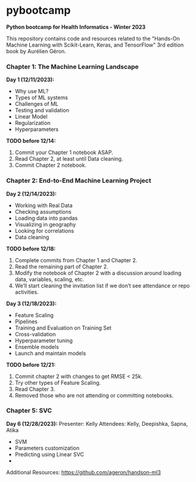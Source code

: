 # pybootcamp
**Python bootcamp for Health Informatics - Winter 2023**

This repository contains code and resources related to the "Hands-On Machine Learning with Scikit-Learn, Keras, and TensorFlow" 3rd edition book by Aurélien Géron.

### Chapter 1: The Machine Learning Landscape

**Day 1 (12/11/2023):**
  * Why use ML?
  * Types of ML systems
  * Challenges of ML
  * Testing and validation
  * Linear Model
  * Regularization
  * Hyperparameters

**TODO before 12/14:**
1.	Commit your Chapter 1 notebook ASAP.
2.	Read Chapter 2, at least until Data cleaning.
3.	Commit Chapter 2 notebook.

### Chapter 2: End-to-End Machine Learning Project
**Day 2 (12/14/2023):**
  * Working with Real Data
  * Checking assumptions
  * Loading data into pandas
  * Visualizing in geography
  * Looking for correlations
  * Data cleaning

**TODO before 12/18:**
1.	Complete commits from Chapter 1 and Chapter 2.
2.	Read the remaining part of Chapter 2.
3.	Modify the notebook of Chapter 2 with a discussion around loading data, variables, scaling, etc.
4.	We’ll start cleaning the invitation list if we don’t see attendance or repo activities.

**Day 3 (12/18/2023):**
  * Feature Scaling
  * Pipelines
  * Training and Evaluation on Training Set
  * Cross-validation
  * Hyperparameter tuning
  * Ensemble models
  * Launch and maintain models

**TODO before 12/21:**
1.	Commit chapter 2 with changes to get RMSE < 25k.
2.	Try other types of Feature Scaling.
3.	Read Chapter 3.
4.	Removed those who are not attending or committing notebooks.


### Chapter 5: SVC
**Day 6 (12/28/2023):**
Presenter: Kelly
Attendees: Kelly, Deepishka, Sapna, Atika
 * SVM
 * Parameters customization
 * Predicting using Linear SVC
 *  

Additional Resources: https://github.com/ageron/handson-ml3 
